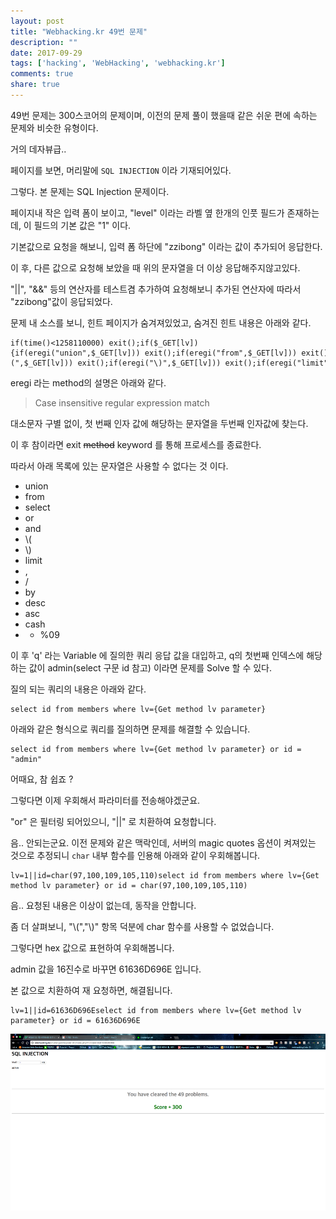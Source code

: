 ```yaml
---
layout: post
title: "Webhacking.kr 49번 문제"
description: ""
date: 2017-09-29
tags: ['hacking', 'WebHacking', 'webhacking.kr']
comments: true
share: true
---
```


49번 문제는 300스코어의 문제이며, 이전의 문제 풀이 했을때 같은 쉬운 편에 속하는 문제와 비슷한 유형이다.

거의 데자뷰급..

  

페이지를 보면, 머리말에 `SQL INJECTION` 이라 기재되어있다.

그렇다. 본 문제는 SQL Injection 문제이다.

  

페이지내 작은 입력 폼이 보이고, "level" 이라는 라벨 옆 한개의 인풋 필드가 존재하는데, 이 필드의 기본 값은 "1" 이다.

기본값으로 요청을 해보니, 입력 폼 하단에 "zzibong" 이라는 값이 추가되어 응답한다.

  

이 후, 다른 값으로 요청해 보았을 때 위의 문자열을 더 이상 응답해주지않고있다.

"||", "&&" 등의 연산자를 테스트겸 추가하여 요청해보니 추가된 연산자에 따라서 "zzibong"값이 응답되었다.

  

문제 내 소스를 보니, 힌트 페이지가 숨겨져있었고, 숨겨진 힌트 내용은 아래와 같다.

  

    if(time()<1258110000) exit();if($_GET[lv]){if(eregi("union",$_GET[lv])) exit();if(eregi("from",$_GET[lv])) exit();if(eregi("select",$_GET[lv])) exit();if(eregi("or",$_GET[lv])) exit();if(eregi("and",$_GET[lv])) exit();if(eregi("\(",$_GET[lv])) exit();if(eregi("\)",$_GET[lv])) exit();if(eregi("limit",$_GET[lv])) exit();if(eregi(",",$_GET[lv])) exit();if(eregi("/",$_GET[lv])) exit();if(eregi("by",$_GET[lv])) exit();if(eregi("desc",$_GET[lv])) exit();if(eregi("asc",$_GET[lv])) exit();if(eregi("cash",$_GET[lv])) exit();if(eregi(" ",$_GET[lv])) exit();if(eregi("%09",$_GET[lv])) exit();$q=@mysql_fetch_array(mysql_query("select id from members where lv=$_GET[lv]"));echo($q[0]);if($q[0]=="admin") @solve();}

  

eregi 라는 method의 설명은 아래와 같다.

  

> Case insensitive regular expression match  

  

대소문자 구별 없이, 첫 번째 인자 값에 해당하는 문자열을 두번째 인자값에 찾는다.

이 후 참이라면 exit <strike>method</strike> keyword 를 통해 프로세스를 종료한다.

  

따라서 아래 목록에 있는 문자열은 사용할 수 없다는 것 이다.

  

  * union
  * from
  * select
  * or
  * and
  * \\(
  * \\)
  * limit
  * ,
  * /
  * by
  * desc
  * asc
  * cash
  *   * %09

  

이 후 'q' 라는 Variable 에 질의한 쿼리 응답 값을 대입하고, q의 첫번째 인덱스에 해당하는 값이 admin(select 구문
id 참고) 이라면 문제를 Solve 할 수 있다.

질의 되는 쿼리의 내용은 아래와 같다.

  

  

    select id from members where lv={Get method lv parameter}

  

아래와 같은 형식으로 쿼리를 질의하면 문제를 해결할 수 있습니다.

  

    select id from members where lv={Get method lv parameter} or id = "admin"

  

어때요, 참 쉽죠 ?

그렇다면 이제 우회해서 파라미터를 전송해야겠군요.

  

"or" 은 필터링 되어있으니, "||" 로 치환하여 요청합니다.

음.. 안되는군요. 이전 문제와 같은 맥락인데, 서버의 magic quotes 옵션이 켜져있는 것으로 추정되니 `char` 내부 함수를
인용해 아래와 같이 우회해봅니다.

  

  

    lv=1||id=char(97,100,109,105,110)select id from members where lv={Get method lv parameter} or id = char(97,100,109,105,110)

  

음.. 요청된 내용은 이상이 없는데, 동작을 안합니다.

좀 더 살펴보니, "\\(","\\)" 항목 덕분에 char 함수를 사용할 수 없었습니다.

  

그렇다면 hex 값으로 표현하여 우회해봅니다.

admin 값을 16진수로 바꾸면 61636D696E 입니다.

본 값으로 치환하여 재 요청하면, 해결됩니다.

  

    lv=1||id=61636D696Eselect id from members where lv={Get method lv parameter} or id = 61636D696E

  

  

![](/assets/images/posts/823/99D4C33359CE117D236099.PNG)

  

